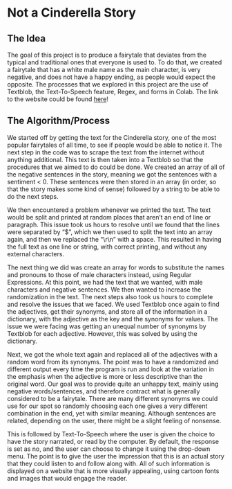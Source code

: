 # Not a Cinderella Story

## The Idea

The goal of this project is to produce a fairytale that deviates from the typical and traditional ones that everyone is used to. To do that, we created a fairytale that has a white male name as the main character, is very negative, and does not have a happy ending, as people would expect the opposite. The processes that we explored in this project are the use of Textblob, the Text-To-Speech feature, Regex, and forms in Colab. The link to the website could be found [here](https://aliawaleed.github.io/SoftwareArt/Fiction/index.html)! 

## The Algorithm/Process

We started off by getting the text for the Cinderella story, one of the most popular fairytales of all time, to see if people would be able to notice it. The next step in the code was to scrape the text from the internet without anything additional. This text is then taken into a Textblob so that the procedures that we aimed to do could be done. We created an array of all of the negative sentences in the story, meaning we got the sentences with a sentiment < 0. These sentences were then stored in an array (in order, so that the story makes some kind of sense) followed by a string to be able to do the next steps. 

We then encountered a problem whenever we printed the text. The text would be split and printed at random places that aren’t an end of line or paragraph. This issue took us hours to resolve until we found that the lines were separated by “\$”, which we then used to split the text into an array again, and then we replaced the “\r\n” with a space. This resulted in having the full text as one line or string, with correct printing, and without any external characters. 

The next thing we did was create an array for words to substitute the names and pronouns to those of male characters instead, using Regular Expressions. At this point, we had the text that we wanted, with male characters and negative sentences. We then wanted to increase the randomization in the text. The next steps also took us hours to complete and resolve the issues that we faced. We used Textblob once again to find the adjectives, get their synonyms, and store all of the information in a dictionary, with the adjective as the key and the synonyms for values. The issue we were facing was getting an unequal number of synonyms by Textblob for each adjective. However, this was solved by using the dictionary. 

Next, we got the whole text again and replaced all of the adjectives with a random word from its synonyms. The point was to have a randomized and different output every time the program is run and look at the variation in the emphasis when the adjective is more or less descriptive than the original word. Our goal was to provide quite an unhappy text, mainly using negative words/sentences, and therefore contract what is generally considered to be a fairytale. There are many different synonyms we could use for our spot so randomly choosing each one gives a very different combination in the end, yet with similar meaning. Although sentences are related, depending on the user, there might be a slight feeling of nonsense. 

This is followed by Text-To-Speech where the user is given the choice to have the story narrated, or read by the computer. By default, the response is set as no, and the user can choose to change it using the drop-down menu. The point is to give the user the impression that this is an actual story that they could listen to and follow along with. All of such information is displayed on a website that is more visually appealing, using cartoon fonts and images that would engage the reader. 
